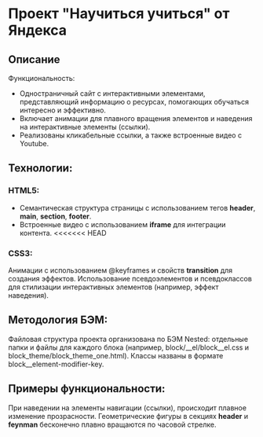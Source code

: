 # Проект "Научиться учиться" от Яндекса

## Описание

Функциональность:

+ Одностраничный сайт с интерактивными элементами, представляющий информацию о ресурсах, помогающих обучаться интересно и эффективно.
+ Включает анимации для плавного вращения элементов и наведения на интерактивные элементы (ссылки).
+ Реализованы кликабельные ссылки, а также встроенные видео с Youtube.

## Технологии:

### HTML5:
+ Семантическая структура страницы с использованием тегов **header**, **main**, **section**, **footer**.
+ Встроенные видео с использованием **iframe** для интеграции контента.
<<<<<<< HEAD

### CSS3:
Анимации с использованием @keyframes и свойств **transition** для создания эффектов.
Использование псевдоэлементов и псевдоклассов для стилизации интерактивных элементов (например, эффект наведения).

## Методология БЭМ:
Файловая структура проекта организована по БЭМ Nested: отдельные папки и файлы для каждого блока (например, block/__el/block__el.css и block_theme/block_theme_one.html).
Классы названы в формате block__element-modifier-key.

## Примеры функциональности:

При наведении на элементы навигации (ссылки), происходит плавное изменение прозрасности.
Геометрические фигуры в секциях **header** и **feynman** бесконечно плавно вращаются по часовой стрелке.
